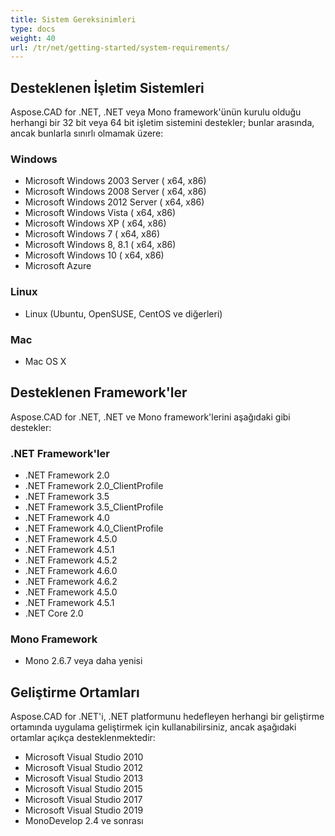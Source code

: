 ```yaml
---
title: Sistem Gereksinimleri
type: docs
weight: 40
url: /tr/net/getting-started/system-requirements/
---
```


## **Desteklenen İşletim Sistemleri**

Aspose.CAD for .NET, .NET veya Mono framework'ünün kurulu olduğu herhangi bir 32 bit veya 64 bit işletim sistemini destekler; bunlar arasında, ancak bunlarla sınırlı olmamak üzere:

### **Windows**

- Microsoft Windows 2003 Server ( x64, x86)
- Microsoft Windows 2008 Server ( x64, x86)
- Microsoft Windows 2012 Server ( x64, x86)
- Microsoft Windows Vista ( x64, x86)
- Microsoft Windows XP ( x64, x86)
- Microsoft Windows 7 ( x64, x86)
- Microsoft Windows 8, 8.1 ( x64, x86)
- Microsoft Windows 10 ( x64, x86)
- Microsoft Azure

### **Linux**

- Linux (Ubuntu, OpenSUSE, CentOS ve diğerleri)

### **Mac**

- Mac OS X

## **Desteklenen Framework'ler**

Aspose.CAD for .NET, .NET ve Mono framework'lerini aşağıdaki gibi destekler:

### **.NET Framework'ler**

- .NET Framework 2.0
- .NET Framework 2.0_ClientProfile
- .NET Framework 3.5
- .NET Framework 3.5_ClientProfile
- .NET Framework 4.0
- .NET Framework 4.0_ClientProfile
- .NET Framework 4.5.0
- .NET Framework 4.5.1
- .NET Framework 4.5.2
- .NET Framework 4.6.0
- .NET Framework 4.6.2
- .NET Framework 4.5.0
- .NET Framework 4.5.1
- .NET Core 2.0

### **Mono Framework**

- Mono 2.6.7 veya daha yenisi

## **Geliştirme Ortamları**

Aspose.CAD for .NET'i, .NET platformunu hedefleyen herhangi bir geliştirme ortamında uygulama geliştirmek için kullanabilirsiniz, ancak aşağıdaki ortamlar açıkça desteklenmektedir:

- Microsoft Visual Studio 2010
- Microsoft Visual Studio 2012
- Microsoft Visual Studio 2013
- Microsoft Visual Studio 2015
- Microsoft Visual Studio 2017
- Microsoft Visual Studio 2019
- MonoDevelop 2.4 ve sonrası
